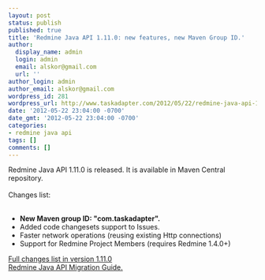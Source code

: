 ```yaml
---
layout: post
status: publish
published: true
title: 'Redmine Java API 1.11.0: new features, new Maven Group ID.'
author:
  display_name: admin
  login: admin
  email: alskor@gmail.com
  url: ''
author_login: admin
author_email: alskor@gmail.com
wordpress_id: 281
wordpress_url: http://www.taskadapter.com/2012/05/22/redmine-java-api-1-11-0-new-features-new-maven-group-id/
date: '2012-05-22 23:04:00 -0700'
date_gmt: '2012-05-22 23:04:00 -0700'
categories:
- redmine java api
tags: []
comments: []
---
```

<p>Redmine Java API 1.11.0 is released. It is available in Maven Central repository.<br/><br/>Changes list:<br/><br/>
<ul>
<li><b>New Maven group ID: "com.taskadapter". &nbsp;</b></li>
<li>Added code changesets support to Issues.</li>
<li>Faster network operations (reusing existing Http connections)</li>
<li>Support for Redmine Project Members (requires Redmine 1.4.0+)</li></ul>
<div><a href="https:&#47;&#47;github.com&#47;taskadapter&#47;redmine-java-api&#47;issues?milestone=2">Full changes list in version 1.11.0</a></div>
<div><a href="https:&#47;&#47;github.com&#47;taskadapter&#47;redmine-java-api&#47;wiki&#47;Migration-Guide">Redmine Java API Migration Guide.</a></div></p>
